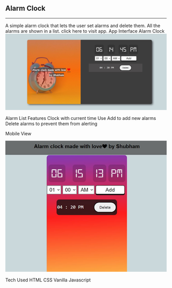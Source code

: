 <!DOCTYPE html>
<html lang="en">
  <head>
    <meta charset="UTF-8" />
    <meta http-equiv="X-UA-Compatible" content="IE=edge" />
    <meta name="viewport" content="width=device-width, initial-scale=1.0" />
    <title>Document</title>
  </head>
  <body>
    <h2>Alarm Clock</h2>
    <hr />
    A simple alarm clock that lets the user set alarms and delete them. All the
    alarms are shown in a list. click here to visit app. App Interface Alarm
    Clock
    <img src="./images/Capture.JPG" /><p>
    Alarm List Features Clock with current time Use Add to add new alarms Delete
    alarms to prevent them from alerting <p>Mobile View</p> <img
    src="./images/Capture_2.JPG" /> <p>Tech Used HTML CSS Vanilla Javascript
  </body>
</html>
